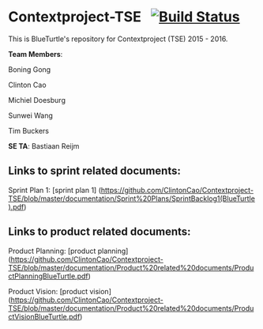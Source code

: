 # Contextproject-TSE &nbsp; [![Build Status](https://travis-ci.org/ClintonCao/Contextproject-TSE.svg?branch=master)](https://travis-ci.org/ClintonCao/Contextproject-TSE)
This is BlueTurtle's repository for Contextproject (TSE) 2015 - 2016.

**Team Members**:

Boning Gong

Clinton Cao

Michiel Doesburg

Sunwei Wang

Tim Buckers

**SE TA**: Bastiaan Reijm


## Links to sprint related documents:

Sprint Plan 1: [sprint plan 1] (https://github.com/ClintonCao/Contextproject-TSE/blob/master/documentation/Sprint%20Plans/SprintBacklog1(BlueTurtle).pdf)

## Links to product related documents:

Product Planning: [product planning] (https://github.com/ClintonCao/Contextproject-TSE/blob/master/documentation/Product%20related%20documents/ProductPlanningBlueTurtle.pdf)

Product Vision: [product vision] (https://github.com/ClintonCao/Contextproject-TSE/blob/master/documentation/Product%20related%20documents/ProductVisionBlueTurtle.pdf)
